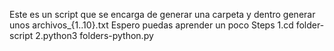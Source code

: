 Este es un script que se encarga de generar una carpeta y dentro generar unos archivos_{1..10}.txt Espero puedas aprender un poco 
Steps
  1.cd folder-script
  2.python3 folders-python.py
